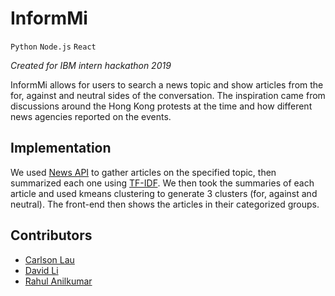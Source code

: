 # InformMi

`Python` `Node.js` `React`

_Created for IBM intern hackathon 2019_

InformMi allows for users to search a news topic and show articles from the for, against and neutral sides of the conversation. The inspiration came from discussions around the Hong Kong protests at the time and how different news agencies reported on the events.

## Implementation

We used [News API](https://newsapi.org/) to gather articles on the specified topic, then summarized each one using [TF-IDF](https://en.wikipedia.org/wiki/Tf%E2%80%93idf). We then took the summaries of each article and used kmeans clustering to generate 3 clusters (for, against and neutral). The front-end then shows the articles in their categorized groups.

## Contributors

- [Carlson Lau](https://github.com/carllau999)
- [David Li](https://github.com/daviidli)
- [Rahul Anilkumar](https://github.com/RahulAnilkumar8)